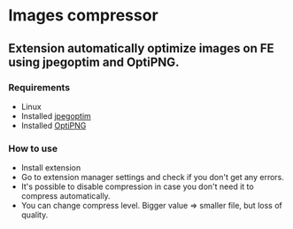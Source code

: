 # Images compressor
## Extension automatically optimize images on FE using jpegoptim and OptiPNG. 

### Requirements
* Linux
* Installed [jpegoptim](http://freshmeat.net/projects/jpegoptim/)
* Installed [OptiPNG](http://optipng.sourceforge.net/)

### How to use
* Install extension
* Go to extension manager settings and check if you don't get any errors.
* It's possible to disable compression in case you don't need it to compress automatically.
* You can change compress level. Bigger value => smaller file, but loss of quality.